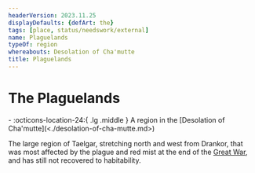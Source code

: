 ```yaml
---
headerVersion: 2023.11.25
displayDefaults: {defArt: the}
tags: [place, status/needswork/external]
name: Plaguelands
typeOf: region
whereabouts: Desolation of Cha'mutte
title: Plaguelands
---
```

# The Plaguelands
<div class="grid cards ext-narrow-margin ext-one-column" markdown>
-    :octicons-location-24:{ .lg .middle } A region in the [Desolation of Cha'mutte](<./desolation-of-cha-mutte.md>)  
</div>


The large region of Taelgar, stretching north and west from Drankor, that was most affected by the plague and red mist at the end of the [Great War](<../../events/1500s/great-war.md>), and has still not recovered to habitability. 

